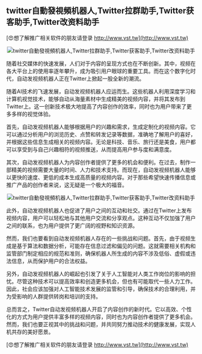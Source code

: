 ## **twitter自動發視頻机器人,Twitter拉群助手,Twitter获客助手,Twitter改资料助手**

[😍想了解推广相关软件的朋友请登录 http://www.vst.tw](http://www.vst.tw)

 <center><img src="https://vst.tw/MP4/tuiguang/png/3.png" alt="twitter自動發視頻机器人,Twitter拉群助手,Twitter获客助手,Twitter改资料助手"></center>

随着社交媒体的快速发展，人们对于内容的呈现方式也在不断创新。其中，视频在各大平台上的使用率逐年攀升，成为吸引用户眼球的重要工具。而在这个数字化时代，自动发视频机器人正在Twitter上掀起一股全新的潮流。

随着AI技术的飞速发展，自动发视频机器人应运而生。这些机器人利用深度学习和计算机视觉技术，能够自动从海量素材中生成精美的视频内容，并将其发布到Twitter上。这一创新技术极大地提高了内容创作的效率，同时也为用户带来了更多多样的视觉体验。

首先，自动发视频机器人能够根据用户的兴趣和需求，生成定制化的视频内容。它可以通过分析用户的浏览历史、点赞和转发记录等数据，准确地了解用户的喜好，并根据这些信息生成相关的视频内容。无论是科技、音乐、旅行还是美食，用户都可以享受到与自己兴趣相符的视频推送，从而提高用户参与度和满意度。

其次，自动发视频机器人为内容创作者提供了更多的机会和便利。在过去，制作一部精美的视频需要大量的时间、人力和技术支持。而现在，自动发视频机器人能够以更快的速度、更低的成本生成高质量的视频内容。对于那些希望快速传播信息或推广产品的创作者来说，这无疑是一个极大的福音。

 <center><img src="https://vst.tw/MP4/tuiguang/png/6.png" alt="twitter自動發視頻机器人,Twitter拉群助手,Twitter获客助手,Twitter改资料助手"></center>

此外，自动发视频机器人也促进了用户之间的互动和社交。通过在Twitter上发布视频内容，用户可以轻松地与其他用户交流和分享观点。这种互动不仅加强了用户之间的联系，也为用户提供了更广阔的视野和知识资源。

然而，我们也要看到自动发视频机器人存在的一些挑战和问题。首先，由于视频生成是基于算法和数据分析，可能存在信息过滤和偏见的问题。这就需要相关机构和监管部门制定相应的规范和准则，确保机器人所生成的内容不涉及低俗、虚假或违法信息，从而保护用户的合法权益。

另外，自动发视频机器人的崛起也引发了关于人工智能对人类工作岗位的影响的担忧。尽管这种技术可以提高效率和创造更多机会，但也有可能取代一些人力工作。因此，社会应该加强对人工智能技术发展的监管和引导，确保技术的合理利用，并为受影响的人群提供转岗和培训的支持。

总而言之，Twitter自动发视频机器人开启了内容创作的新时代。它以高效、个性化的方式为用户提供丰富多样的视频内容，同时也为内容创作者提供了更多机会。然而，我们也要正视其中的挑战和问题，并共同努力推动技术的健康发展，实现人机共存的美好愿景。

[😍想了解推广相关软件的朋友请登录 http://www.vst.tw](http://www.vst.tw)



